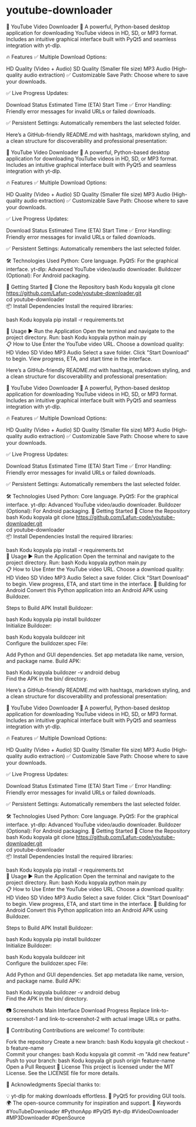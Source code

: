 # youtube-downloader
🎥 YouTube Video Downloader
🚀 A powerful, Python-based desktop application for downloading YouTube videos in HD, SD, or MP3 format. Includes an intuitive graphical interface built with PyQt5 and seamless integration with yt-dlp.

🔥 Features
✅ Multiple Download Options:

HD Quality (Video + Audio)
SD Quality (Smaller file size)
MP3 Audio (High-quality audio extraction)
✅ Customizable Save Path: Choose where to save your downloads.

✅ Live Progress Updates:

Download Status
Estimated Time (ETA)
Start Time
✅ Error Handling: Friendly error messages for invalid URLs or failed downloads.

✅ Persistent Settings: Automatically remembers the last selected folder.


Here’s a GitHub-friendly README.md with hashtags, markdown styling, and a clean structure for discoverability and professional presentation:

🎥 YouTube Video Downloader
🚀 A powerful, Python-based desktop application for downloading YouTube videos in HD, SD, or MP3 format. Includes an intuitive graphical interface built with PyQt5 and seamless integration with yt-dlp.

🔥 Features
✅ Multiple Download Options:

HD Quality (Video + Audio)
SD Quality (Smaller file size)
MP3 Audio (High-quality audio extraction)
✅ Customizable Save Path: Choose where to save your downloads.

✅ Live Progress Updates:

Download Status
Estimated Time (ETA)
Start Time
✅ Error Handling: Friendly error messages for invalid URLs or failed downloads.

✅ Persistent Settings: Automatically remembers the last selected folder.

🛠️ Technologies Used
Python: Core language.
PyQt5: For the graphical interface.
yt-dlp: Advanced YouTube video/audio downloader.
Buildozer (Optional): For Android packaging.

🚀 Getting Started
🛒 Clone the Repository
bash
Kodu kopyala
git clone https://github.com/Lafun-code/youtube-downloader.git  
cd youtube-downloader  
📦 Install Dependencies
Install the required libraries:

bash
Kodu kopyala
pip install -r requirements.txt  

🎯 Usage
▶️ Run the Application
Open the terminal and navigate to the project directory.
Run:
bash
Kodu kopyala
python main.py  
📋 How to Use
Enter the YouTube video URL.
Choose a download quality:
HD Video
SD Video
MP3 Audio
Select a save folder.
Click "Start Download" to begin.
View progress, ETA, and start time in the interface.



Here’s a GitHub-friendly README.md with hashtags, markdown styling, and a clean structure for discoverability and professional presentation:

🎥 YouTube Video Downloader
🚀 A powerful, Python-based desktop application for downloading YouTube videos in HD, SD, or MP3 format. Includes an intuitive graphical interface built with PyQt5 and seamless integration with yt-dlp.

🔥 Features
✅ Multiple Download Options:

HD Quality (Video + Audio)
SD Quality (Smaller file size)
MP3 Audio (High-quality audio extraction)
✅ Customizable Save Path: Choose where to save your downloads.

✅ Live Progress Updates:

Download Status
Estimated Time (ETA)
Start Time
✅ Error Handling: Friendly error messages for invalid URLs or failed downloads.

✅ Persistent Settings: Automatically remembers the last selected folder.

🛠️ Technologies Used
Python: Core language.
PyQt5: For the graphical interface.
yt-dlp: Advanced YouTube video/audio downloader.
Buildozer (Optional): For Android packaging.
🚀 Getting Started
🛒 Clone the Repository
bash
Kodu kopyala
git clone https://github.com/Lafun-code/youtube-downloader.git  
cd youtube-downloader  
📦 Install Dependencies
Install the required libraries:

bash
Kodu kopyala
pip install -r requirements.txt  
🎯 Usage
▶️ Run the Application
Open the terminal and navigate to the project directory.
Run:
bash
Kodu kopyala
python main.py  
📋 How to Use
Enter the YouTube video URL.
Choose a download quality:
HD Video
SD Video
MP3 Audio
Select a save folder.
Click "Start Download" to begin.
View progress, ETA, and start time in the interface.
📱 Building for Android
Convert this Python application into an Android APK using Buildozer.

Steps to Build APK
Install Buildozer:

bash
Kodu kopyala
pip install buildozer  
Initialize Buildozer:

bash
Kodu kopyala
buildozer init  
Configure the buildozer.spec File:

Add Python and GUI dependencies.
Set app metadata like name, version, and package name.
Build APK:

bash
Kodu kopyala
buildozer -v android debug  
Find the APK in the bin/ directory.


Here’s a GitHub-friendly README.md with hashtags, markdown styling, and a clean structure for discoverability and professional presentation:

🎥 YouTube Video Downloader
🚀 A powerful, Python-based desktop application for downloading YouTube videos in HD, SD, or MP3 format. Includes an intuitive graphical interface built with PyQt5 and seamless integration with yt-dlp.

🔥 Features
✅ Multiple Download Options:

HD Quality (Video + Audio)
SD Quality (Smaller file size)
MP3 Audio (High-quality audio extraction)
✅ Customizable Save Path: Choose where to save your downloads.

✅ Live Progress Updates:

Download Status
Estimated Time (ETA)
Start Time
✅ Error Handling: Friendly error messages for invalid URLs or failed downloads.

✅ Persistent Settings: Automatically remembers the last selected folder.

🛠️ Technologies Used
Python: Core language.
PyQt5: For the graphical interface.
yt-dlp: Advanced YouTube video/audio downloader.
Buildozer (Optional): For Android packaging.
🚀 Getting Started
🛒 Clone the Repository
bash
Kodu kopyala
git clone https://github.com/Lafun-code/youtube-downloader.git  
cd youtube-downloader  
📦 Install Dependencies
Install the required libraries:

bash
Kodu kopyala
pip install -r requirements.txt  
🎯 Usage
▶️ Run the Application
Open the terminal and navigate to the project directory.
Run:
bash
Kodu kopyala
python main.py  
📋 How to Use
Enter the YouTube video URL.
Choose a download quality:
HD Video
SD Video
MP3 Audio
Select a save folder.
Click "Start Download" to begin.
View progress, ETA, and start time in the interface.
📱 Building for Android
Convert this Python application into an Android APK using Buildozer.

Steps to Build APK
Install Buildozer:

bash
Kodu kopyala
pip install buildozer  
Initialize Buildozer:

bash
Kodu kopyala
buildozer init  
Configure the buildozer.spec File:

Add Python and GUI dependencies.
Set app metadata like name, version, and package name.
Build APK:

bash
Kodu kopyala
buildozer -v android debug  
Find the APK in the bin/ directory.

📷 Screenshots
Main Interface	Download Progress
Replace link-to-screenshot-1 and link-to-screenshot-2 with actual image URLs or paths.

🌟 Contributing
Contributions are welcome! To contribute:

Fork the repository
Create a new branch:
bash
Kodu kopyala
git checkout -b feature-name  
Commit your changes:
bash
Kodu kopyala
git commit -m "Add new feature"  
Push to your branch:
bash
Kodu kopyala
git push origin feature-name  
Open a Pull Request
📄 License
This project is licensed under the MIT License. See the LICENSE file for more details.

🙌 Acknowledgments
Special thanks to:

💡 yt-dlp for making downloads effortless.
🎨 PyQt5 for providing GUI tools.
🌍 The open-source community for inspiration and support.
🔖 Keywords
#YouTubeDownloader
#PythonApp
#PyQt5
#yt-dlp
#VideoDownloader
#MP3Downloader
#OpenSource
